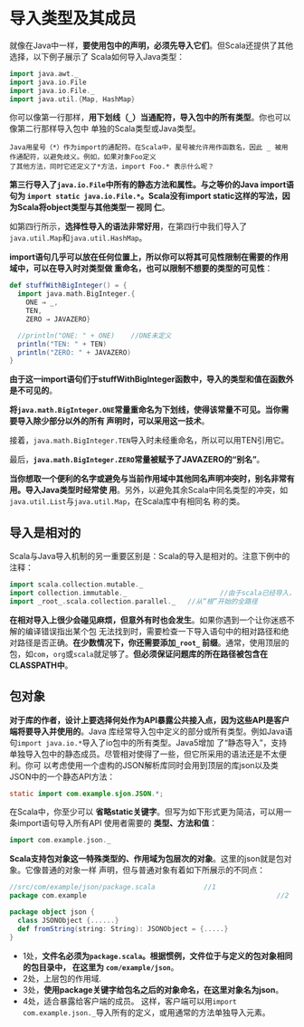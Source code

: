 导入类型及其成员
===================================================================================
就像在Java中一样，**要使用包中的声明，必须先导入它们**。但Scala还提供了其他选择，以下例子展示了
Scala如何导入Java类型：
```scala
import java.awt._
import java.io.File
import java.io.File._
import java.util.{Map, HashMap}
```
你可以像第一行那样，**用下划线（`_`）当通配符，导入包中的所有类型**。你也可以像第二行那样导入包中
单独的Scala类型或Java类型。
```
Java用星号（*）作为import的通配符。在Scala中，星号被允许用作函数名，因此 _ 被用作通配符，以避免歧义。例如，如果对象Foo定义
了其他方法，同时它还定义了*方法，import Foo.* 表示什么呢？
```
**第三行导入了`java.io.File`中所有的静态方法和属性。与之等价的Java import语句为
`import static java.io.File.*`。Scala没有import static这样的写法，因为Scala将object类型与其他类型一 视同
仁**。

如第四行所示，**选择性导入的语法非常好用**，在第四行中我们导入了`java.util.Map`和`java.util.HashMap`。

**import语句几乎可以放在任何位置上，所以你可以将其可见性限制在需要的作用域中，可以在导入时对类型做
重命名，也可以限制不想要的类型的可见性**：
```scala
def stuffWithBigInteger() = {
  import java.math.BigInteger.{
    ONE ⇒ _,
    TEN,
    ZERO ⇒ JAVAZERO}

  //println("ONE: " + ONE)    //ONE未定义
  println("TEN: " + TEN)
  println("ZERO: " + JAVAZERO)
}
```
**由于这一import语句们于stuffWithBigInteger函数中，导入的类型和值在函数外是不可见的**。

**将`java.math.BigInteger.ONE`常量重命名为下划线，使得该常量不可见。当你需要导入除少部分以外的所有
声明时，可以采用这一技术**。

接着，`java.math.BigInteger.TEN`导入时未经重命名，所以可以用TEN引用它。

最后，**`java.math.BigInteger.ZERO`常量被赋予了JAVAZERO的“别名”**。

**当你想取一个便利的名字或避免与当前作用域中其他同名声明冲突时，别名非常有用。导入Java类型时经常使
用**。另外，以避免其余Scala中同名类型的冲突，如`java.util.List`与`java.util.Map`，在Scala库中有相同名
称的类。

## 导入是相对的
Scala与Java导入机制的另一重要区别是：Scala的导入是相对的。注意下例中的注释：
```scala
import scala.collection.mutable._
import collection.immutable._                       //由于scala已经导入，不需要给出全路径
import _root_.scala.collection.parallel._   //从“根”开始的全路径
```
**在相对导入上很少会碰见麻烦，但意外有时也会发生**。如果你遇到一个让你迷惑不解的编译错误指出某个包
无法找到时，需要检查一下导入语句中的相对路径和绝对路径是否正确。**在少数情况下，你还需要添加`_root_`
前缀**。通常，使用顶层的包，如`com`，`org`或`scala`就足够了。**但必须保证问题库的所在路径被包含在
CLASSPATH中**。

## 包对象
**对于库的作者，设计上要选择何处作为API暴露公共接入点，因为这些API是客户端将要导入并使用的**。Java
库经常导入包中定义的部分或所有类型。例如Java语句`import java.io.*`导入了io包中的所有类型。Java5增加
了“静态导入”，支持单独导入包中的静态成员。尽管相对使得了一些，但它所采用的语法还是不太便利。你可
以考虑使用一个虚构的JSON解析库同时会用到顶层的库json以及类JSON中的一个静态API方法：
```java
static import com.example.sjon.JSON.*;
```
在Scala中，你至少可以 **省略static关键字**。但写为如下形式更为简洁，可以用一条import语句导入所有API
使用者需要的 **类型、方法和值**：
```scala
import com.example.json._
```
**Scala支持包对象这一特殊类型的、作用域为包层次的对象**。这里的json就是包对象。它像普通的对象一样
声明，但与普通对象有着如下所展示的不同点：
```scala
//src/com/example/json/package.scala            //1
package com.example                                               //2

package object json {                                                  //3
  class JSONObject {......}                                            //4
  def fromString(string: String): JSONObject = {.....}
}
```
+ 1处，**文件名必须为`package.scala`。根据惯例，文件位于与定义的包对象相同的包目录中， 在这里为
`com/example/json`**。
+ 2处，上层包的作用域.
+ 3处，**使用package关键字给包名之后的对象命名，在这里对象名为json**。
+ 4处，适合暴露给客户端的成员。
这样，客户端可以用`import com.example.json._`导入所有的定义，或用通常的方法单独导入元素。